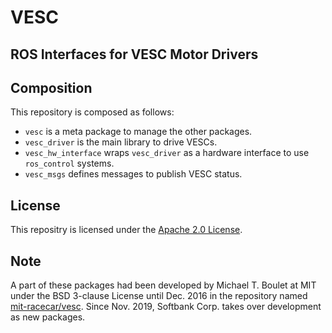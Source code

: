 # VESC
## ROS Interfaces for VESC Motor Drivers

<!-- TODO: CI setting -->

## Composition
This repository is composed as follows:

- `vesc` is a meta package to manage the other packages.
- `vesc_driver` is the main library to drive VESCs.
- `vesc_hw_interface` wraps `vesc_driver` as a hardware interface to use `ros_control` systems.
- `vesc_msgs` defines messages to publish VESC status.

## License
This repositry is licensed under the [Apache 2.0 License](https://www.apache.org/licenses/LICENSE-2.0.html).

## Note
A part of these packages had been developed by Michael T. Boulet at MIT under the BSD 3-clause License until Dec. 2016 in the repository named [mit-racecar/vesc](https://github.com/mit-racecar/vesc). Since Nov. 2019, Softbank Corp. takes over development as new packages.
